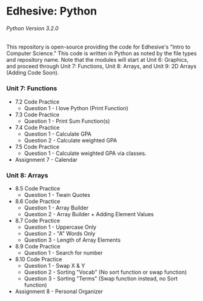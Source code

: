 # Edhesive: Python
###### _Python Version 3.2.0_
This repository is open-source providing the code for Edhesive's "Intro to Computer Science." This code is written in Python as noted by the file types and repository name. Note that the modules will start at Unit 6: Graphics, and proceed through Unit 7: Functions, Unit 8: Arrays, and Unit 9: 2D Arrays (Adding Code Soon).


### Unit 7: Functions
* 7.2 Code Practice
    * Question 1 - I love Python (Print Function)
* 7.3 Code Practice
    * Question 1 - Print Sum Function(s)
* 7.4 Code Practice
    * Question 1 - Calculate GPA
    * Question 2 - Calculate weighted GPA
* 7.5 Code Practice
    * Question 1 - Calculate weighted GPA via classes.
* Assignment 7 - Calendar

### Unit 8: Arrays
* 8.5 Code Practice
   * Question 1 - Twain Quotes
* 8.6 Code Practice 
   * Question 1 - Array Builder
   * Question 2 - Array Builder + Adding Element Values
* 8.7 Code Practice
   * Question 1 - Uppercase Only
   * Question 2 - "A" Words Only
   * Question 3 - Length of Array Elements
* 8.9 Code Practice
   * Question 1 - Search for number
* 8.10 Code Practice
   * Question 1 - Swap X & Y
   * Question 2 - Sorting "Vocab" (No sort function or swap function)
   * Question 3 - Sorting "Terms" (Swap function instead, no Sort function)
* Assignment 8 - Personal Organizer
